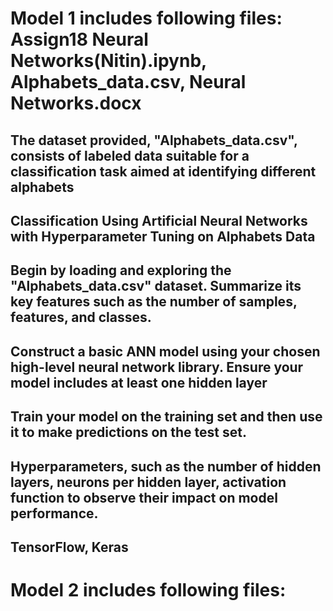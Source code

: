 # Model 1 includes following files: Assign18 Neural Networks(Nitin).ipynb, Alphabets_data.csv, Neural Networks.docx

## The dataset provided, "Alphabets_data.csv", consists of labeled data suitable for a classification task aimed at identifying different alphabets
## Classification Using Artificial Neural Networks with Hyperparameter Tuning on Alphabets Data
## Begin by loading and exploring the "Alphabets_data.csv" dataset. Summarize its key features such as the number of samples, features, and classes.
## Construct a basic ANN model using your chosen high-level neural network library. Ensure your model includes at least one hidden layer
## Train your model on the training set and then use it to make predictions on the test set.
## Hyperparameters, such as the number of hidden layers, neurons per hidden layer, activation function to observe their impact on model performance.
## TensorFlow, Keras 

# Model 2 includes following files: 
